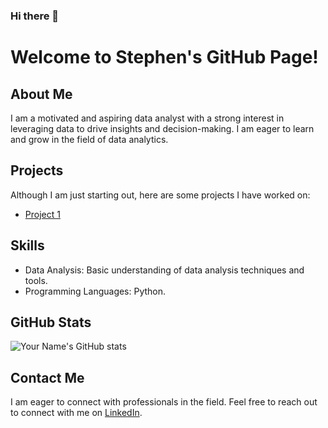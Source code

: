 ### Hi there 👋
# Welcome to Stephen's GitHub Page!

## About Me
I am a motivated and aspiring data analyst with a strong interest in leveraging data to drive insights and decision-making. I am eager to learn and grow in the field of data analytics.

## Projects
Although I am just starting out, here are some projects I have worked on:

- [Project 1](https://github.com/stevewritescodes/byb_project)


## Skills
- Data Analysis: Basic understanding of data analysis techniques and tools.
- Programming Languages: Python.


## GitHub Stats
![Your Name's GitHub stats](https://github-readme-stats.vercel.app/api?username=stevewritescodes&show_icons=true&theme=radical)

## Contact Me
I am eager to connect with professionals in the field. Feel free to reach out to connect with me on [LinkedIn](https://www.linkedin.com/in/stephen-ossai-607092133/).


<!--
**stevewritescodes/stevewritescodes** is a ✨ _special_ ✨ repository because its `README.md` (this file) appears on your GitHub profile.

Here are some ideas to get you started:

- 🔭 I’m currently working on ...
- 🌱 I’m currently learning ...
- 👯 I’m looking to collaborate on ...
- 🤔 I’m looking for help with ...
- 💬 Ask me about ...
- 📫 How to reach me: ...
- 😄 Pronouns: ...
- ⚡ Fun fact: ...
-->
